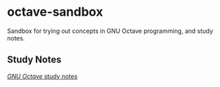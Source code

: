 # octave-sandbox

Sandbox for trying out concepts in GNU Octave programming, and study notes.

##	Study Notes

[*GNU Octave* study notes](https://github.com/eda-ricercatore/octave-sandbox/blob/main/gnu-octave.md)